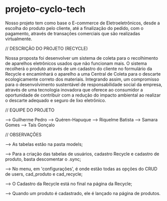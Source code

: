 # projeto-cyclo-tech

Nosso projeto tem como base o E-commerce de Eletroeletrônicos, desde a escolha do produto pelo cliente, até a finalização do pedido, com o pagamento, através de transações comerciais que são realizadas virtualmente.

// DESCRIÇÃO DO PROJETO (RECYCLE)

Nossa proposta foi desenvolver um sistema de coleta para o recolhimento de
aparelhos eletrônicos usados que não funcionam mais. O sistema recolherá o produto através de um cadastro do cliente no formulário da Recycle e encaminhará o aparelho a uma Central de Coleta para o descarte ecologicamente correto dos materiais. Integrando assim, um compromisso para o desenvolvimento sustentável de responsabilidade social da empresa, através de uma tecnologia inovadora que oferece ao consumidor a oportunidade de contribuir com a redução do impacto ambiental ao realizar o descarte adequado e seguro de lixo eletrônico.

// EQUIPE DO PROJETO

--> Guilherme Pedro
--> Quéren-Hapuque
--> Riquelme Batista
--> Samara Gomes
--> Taís Gonçalo

// OBSERVAÇÕES

--> As tabelas estão na pasta models;

--> Para a criação das tabelas de usuários, cadastro Recycle e cadastro de produto, basta descomentar o .sync;

--> No menu, em 'configurações', é onde estão todas as opções do CRUD de users, cad_produto e cad_recycle;

--> O Cadastro da Recycle está no final na página da Recycle;

--> Quando um produto é cadastrado, ele é lançado na página de produtos.



